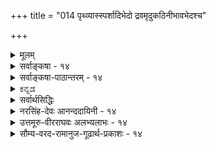 +++
title = "014 पृथ्व्यास्स्पर्शादिभेदो द्रवमृदुकठिनीभावभेदश्च"

+++
<details><summary>मूलम्</summary>

पृथ्व्यास्स्पर्शादिभेदो द्रवमृदुकठिनीभावभेदश्च दृष्टस्तद्वत्पृथ्वीजलाग्निश्वसनपरिणतिर्लाघवायेति जैनाः ।  
तत्र द्रव्यैक्यमिष्टं क्रमजनिविलयौ त्वागमादप्रकम्प्यौ तर्कैकालम्बिगोष्ठ्यां भजतु बहुमतिं तादृशी लाघवोक्तिः ॥ १४ ॥
</details>

<details><summary>सर्वाङ्कषा - १४</summary>

किमर्थमेवं व्यष्टिसमष्ट्यादिक्केशकल्पनम् । एकमेव द्रव्यं विविधविचित्ररूपेण परिणमते चेत्, विचित्रक्रमेणापि तद्भवतु ? इति जैनगन्धेन पृच्छन्तं प्रत्याह - पृथ्व्या इत्यादि । पृथ्व्याः **स्पर्शादिभेदः** = जलतेजसोरदृष्टः विलक्षणः स्पर्शः दृष्टः । आदिपदेन रूपादीनां ग्रहणम् । एवं द्रवमृदुकठिनीभावभेदश्च **दृष्टः** = द्रवभावः जतुघृतादौ, मृदुभावः कार्पासादौ, कठनीभावः अयः प्रभृतिलोहादिषु, एषां **भेदश्च** = विशेषश्च दृष्टः । पूर्वमतादृशानामपि तादृशत्वापादनमपि संस्कारविशेषवशात् युज्यत इति विप्रत्ययेन सूच्यते । मृदुमृत्तिकया रचितो घटः आमनिक्षिप्तः कठिनो भवत्येव । एकमेव द्रव्यं विचित्रगुणविशिष्टं परिणमत इत्यनुभवसिद्धम् । उष्णस्पर्शवतस्तेजसः शीतस्पर्शवज्जलं जायते इत्युच्यते । **तद्वत्** = एवमेव पृथ्वी- **जलाग्निश्वसनपरिणतिः** = पुद्गलाख्यम् एकमेव द्रव्यं पृथिवीजलतेजोवायुरूपेण परिणमते । एवमङ्गीकारस्य फलं दर्शयति – लाघवायेति । मनुष्यबुद्धेः लाघवपक्षपातित्वात् इति जैनाः आहुः । अविरुद्धं भागमङ्गीकृत्य, इतरांशं निराकरोति – तत्रेत्यादिना । तत्र तस्यां प्रक्रियायाम् **द्रव्यैक्यम्** = एकमेव द्रव्यं प्रकृत्याख्यं विविधविचित्रगुणविशिष्टं परिणमत इति **इष्टम्** = अङ्गीकृतमेव सिद्धान्ते । तर्हि कुत्र विवाद इत्यत्राह - 

[[1]]

[[33]]



क्रमेत्यादि । उत्पत्तिलयक्रमादिकं 'आकाशाद्वायुः ' 'पृथिव्यप्सु प्रलीयते' इत्यादि नियतमिति आगमात् **अप्रकम्प्यौ** =चालयितुमप्यशक्यौ । इदं तत्त्वभेदस्याप्युपलक्षणम् । पुद्गलाख्यं एकं तत्त्वं पृथिव्याद्यात्मना परिणमते, पृथिव्यप्प्रभृतितत्त्वभेदो नास्ति, एकस्या एव मृदः घटादिभेदेन परिणामेऽपि तत्त्वभेदो यथा नास्ति, तथेति जैनाः । सिद्धान्ते पुद्गलाख्यं तत्त्वं नाङ्गीक्रियते श्रुत्यादिप्रमाणाभावात् । एवं पृथिव्यप्प्रभृतितत्त्वभेदोऽप्यङ्गीक्रियते, श्रुत्यनुसारात् इति जैनप्रक्रिया न वैदिकैरङ्गीकर्तुं शक्या । ननु अस्ति किल महल्लाघवमित्यत्र सोपहासमुत्तरमाह - तकैकेत्यादि । स्वबुद्ध्या तर्कबलेन तत्त्वकल्पने स्यात्तथा । तर्कस्य प्राधान्यमनङ्गीकुर्वतां वैदिकानां गोष्ठ्यां केवललाघवगौरवगणना न बहुमतिं लभते । अतः तादृशी भवत्प्रतिपादिता **लाघवोक्तिः** = लाघववचनम्, तर्कमेकमेवावलम्बतां अवैदिकानां गोष्ठ्यां बहुमतिं भजतु; वयं तु श्रुत्यैकावलम्बाः इत्युपहासः ॥ 

[[5]]

तर्कमात्रावलम्बनस्य किल फलं सर्वज्ञेश्वरनिराकरणम् । ननु वैदिका अपि सांख्यमीमांसकादयः भवदभिमतं नित्यसर्वज्ञं निराकुर्वन्ति श्लोकवार्तिकादावतिविस्तरेण । कमपराधमतिरिक्तं पश्यस्यस्मासु ? आस्तिकनास्तिकपदेऽपि ‘अस्ति नास्ति दिष्टं मतिः' (पा.सू.4-4-60) इति भवदीयेन परमवैदिकेनोक्तमपि विस्मृतं भवद्भिः । अस्ति परलोक इति मतिर्यस्य स आस्तिकः । नास्ति परलोक इति मतिर्यस्य स नास्तिकः । दिष्टमिति मतिर्यस्य स दैष्टिकः इति च विवरणं भवद्भिरेव क्रियते । दिष्टमिति परलोकसाधनं पुण्यपापादिकमुच्यते । परलोकं परलोकसाधनं चाङ्गीकुर्वतामस्माकं नास्तिकता वा कथमुच्यते भवद्भिः ? सांख्यमीमांसकयोस्त्वास्तिकता च कथम्? तयोः वेदप्रामाण्याभ्युपगन्तृत्वान्न नास्तिकतेति चेत्, तदिदं संकेतमात्रम् । न हि भवदीयसूत्रं तादृशार्थे भवद्भिरपि व्याख्यातम् । अर्थस्समानश्चेत् शब्दोपरि भारं निक्षिप्य 'नास्तिको वेदनिन्दकः' इत्यादिनिन्दया कस्य वा को लाभः ? ॥ 

निधाय हृदये हस्तं निर्मत्सरमथोच्यताम् । त्यक्त्वा संकेतभीरुत्वं धैर्यमालम्ब्य कथ्यताम् ॥ अयि भोः ! परमं सत्यं त्रिकालेऽपि हितं नृणाम् । शृणु मात्सर्यमुत्सृज्य भूत्वा सत्यपरायणः ॥ 

प्रथममिदमुच्यतां शान्तात्मन् ! परलोकः कश्चिदस्ति, तत्साधनं च किञ्चिदस्तीति कथमवगतमायुष्मता? द्वयमप्युभयसंमतमेव किल । तदुपरि चर्चा किमर्था ? उभयसंमतमित्युक्त्वा मा पलायस्व । तादृशपरलोकस्य तत्साधनस्य च सत्त्वे प्रमाणं किमिति पृच्छामः । अस्मदागमा एवेति चेत्, भवदागमापेक्षया वेदाः अतिप्राचीना इति किं न जानासि ? अस्मदागमाः स्वतन्त्रतपोमूला भवदागमापेक्षारहिता इति चेत्, अयि भोः ! 

किं त्वदीया वद स्वर्गाद् अवतीर्णाः, न मानवाः ? य एव वैदिका आसन् भवदीयास्त एव हि । त्वन्मूलपुरुषा नैव जात्वासन् वेदनिन्दकाः । त्वदीयोऽमरसिंहश्च धर्मं वैदिकमाह हि ॥ यदा भवन्तस्संपन्नाः विद्वेषाद्वेदनिन्दकाः । तदारभ्यैव यूयं च घोषिता वेदनिन्दकाः ॥ भगवान् पाणिनिर्नैव जैनः, परमवैदिकः । वेदमूलं च तत्सूत्रमाहास्तिक्यं तु वैदिकम् ॥ वेदाङ्गेषु च मूर्धन्यमाहुर्व्याकरणं बुधाः । तत्रोच्यमानं सर्वं च वेदमूलं भवेद्ध्रुवम् ॥ सर्वार्थपूर्णा वेदाः, न केवलं पारलौकिकाः । वदन्ति वेदास्सर्वेषां हितं त्रैकालिकं ध्रुवम् 

[[34]]

धर्मार्थकाममोक्षाख्याः पुरुषार्थाश्चतुर्विधाः । एतेषां साधनानीह भवेयुर्विविधानि हि ॥ सर्वमेतच्च लभ्येत कुत्र वान्यत्र चिन्त्यताम् । अधिकारानुरूपेण लभ्यमत्रैव नान्यतः ॥ अतो मात्सर्यमुत्सृज्याश्रय मार्गं तु वैदिकम् । श्रेयो न परमं किञ्चिल्लभ्येतान्यत्र वेदतः ॥ वैदिकानामपि सतां या चेश्वरनिराकृतिः । तत्राशयश्च समये त्वग्रे व्यक्तीभविष्यति ॥ १४ ॥
</details>

<details><summary>सर्वाङ्कषा-पाठान्तरम् - १४</summary>

[सृष्टिक्रमे जैनमतविमर्शः]   
पृथ्व्याः स्पर्शादिभेदो द्रवमृदुकठिनीभावभेदश्च दृष्टः   
तद्वत् पृथ्वीजलाग्निश्वसनपरिणतिर्लाघवायेति जैनाः ।   
तत्र द्रव्यैक्यमिष्टं क्रमजनिविलयौ त्वागमादप्रकम्प्यौ  
तर्कैकालम्बिगोष्ठ्यां भजतु बहुमतिं तादृशी लाघवोक्तिः ॥१४॥   
  
किमर्थमेवं व्यष्टिसमष्ट्यादिक्लेशकल्पनम् । एकमेव द्रव्यं विविधविचित्ररूपेण परिणमते चेत्, विचित्रक्रमेणापि तद्भवतु? इति जैनगन्धेन पृच्छन्तं प्रत्याह - पृथ्व्या इत्यादि । पृथ्व्याः स्पर्शादिभेदः - जलतेजसोरदृष्टः विलक्षणः स्पर्शः दृष्टः । आदिपदेन रूपादीनां ग्रहणम् । एवं द्रवमृदुकठिनीभावभेदश्च दृष्टः - द्रवभावः जतुघृतादौ, मृदुभावः कार्पासादौ, कठिनीभावः अयःप्रभृतिलोहादिषु, एषां भेदश्च - विशेषश्च दृष्टः । पूर्वमतादृशानामपि तादृशत्वापादनमपि संस्कारविशेषवशात् युज्यत इति च्विप्रत्ययेन सूच्यते । मृदुमृत्तिकया रचितो घटः आमनिक्षिप्तः कठिनो भवत्येव । एकमेव द्रव्यं विचित्रगुणविशिष्टं परिणमत इत्यनुभवसिद्धम् । उष्णस्पर्शवतस्तेजसः शीतस्पर्शवज्जलं जायते इत्युच्यते । तद्वत् - एवमेव पृथ्वीजलाग्निश्वसनपरिणतिः - पुद्गलाख्यम् एकमेव द्रव्यं पृथिवीजलतेजोवायुरूपेण परिणमते । एवमङ्गीकारस्य फलं दर्शयति - लाघवायेति । मनुष्यबुद्धेः लाघवपक्षपातित्वात्, इति जैनाः आहुः । अविरुद्धं भागमङ्गीकृत्य, इतरांशं निराकरोति - तत्रेत्यादिना । तत्र - तस्यां प्रक्रियायां, द्रव्यैक्यम् - एकमेव द्रव्यं प्रकृत्याख्यं विविधविचित्रगुणविशिष्टं परिणमत इति इष्टम् - अङ्गीकृतमेव सिद्धान्ते । तर्हि कुत्र विवाद इत्यत्राह - क्रमेत्यादि । उत्पत्तिलयक्रमादिकं 'आकाशाद्वायुः', 'पृथिव्यप्सु प्रलीयते' इत्यादि नियतमिति आगमात् अप्रकम्प्यौ - चालयितुमप्यशक्यौ । इदं तत्त्वभेदस्याप्युपलक्षणम् । पुद्गलाख्यम् एकं तत्त्वं पृथिव्याद्यात्मना परिणमते, पृथिव्यप्प्रभृतितत्त्वभेदो नास्ति, एकस्या एव मृदः घटादिभेदेन परिणामेऽपि तत्त्वभेदो यथा नास्ति, तथेति जैनाः । सिद्धान्ते पुद्गलाख्यं तत्त्वं नाङ्गीक्रियते, श्रुत्यादिप्रमाणाभावात् । एवं पृथिव्यप्प्रभृतितत्त्वभेदोऽप्यङ्गीक्रियते, श्रुत्यनुसारात्, इति जैनप्रक्रिया न वैदिकैरङ्गीकर्तुं शक्या । ननु अस्ति किल महल्लाघवमित्यत्र सोपहासमुत्तरमाह - तर्कैकेत्यादि । स्वबुद्ध्या तर्कबलेन तत्त्वकल्पने स्यात्तथा । तर्कस्य प्राधान्यमनङ्गीकुर्वतां वैदिकानां गोष्ठ्यां केवललाघवगौरवगणना न बहुमतिं लभते । अतः तादृशी भवत्प्रतिपादिता लाघवोक्तिः - लाघववचनम्, तर्कमेकमेवावलम्बताम् अवैदिकानां गोष्ठ्यां बहुमतिं भजतु; वयं तु श्रुत्यैकावलम्बाः इत्युपहासः ॥  
तर्कमात्रावलम्बनस्य किल फलं सर्वज्ञेश्वरनिराकरणम् । ननु वैदिका अपि सांख्यमीमांसकादयः भवदभिमतं नित्यसर्वज्ञं निराकुर्वन्ति श्लोकवार्तिकादावतिविस्तरेण । कमपराधमतिरिक्तं पश्यस्यस्मासु? आस्तिकनास्तिकपदेऽपि 'अस्ति नास्ति दिष्टं मतिः' (पा.सू. 4-4-60) इति भवदीयेन परमवैदिकेनोक्तमपि विस्मृतं भवद्भिः । अस्ति परलोक इति मतिर्यस्य, स आस्तिकः । नास्ति परलोक इति मतिर्यस्य स नास्तिकः । दिष्टमिति मतिर्यस्य स दैष्टिकः इति च विवरणं भवद्भिरेव क्रियते । दिष्टमिति परलोकसाधनं पुण्यपापादिकमुच्यते । परलोकं परलोकसाधनं चाङ्गीकुर्वतामस्माकं नास्तिकता वा कथमुच्यते भवद्भिः? सांख्यमीमांसकयोस्त्वास्तिकता च कथम्? तयोः वेदप्रामाण्याभ्युपगन्तृत्वान्न नास्तिकतेति चेत्, तदिदं सङ्केतमात्रम् । न हि भवदीयसूत्रं तादृशार्थे भवद्भिरपि व्याख्यातम् । अर्थस्समानश्चेत् शब्दोपरि भारं निक्षिप्य 'नास्तिको वेदनिन्दकः' इत्यादिनिन्दया कस्य वा को लाभः? ॥   
निधाय हृदये हस्तं निर्मत्सरमथोच्यताम् । त्यक्त्वा सङ्केतभीरुत्वं धैर्यमालम्ब्य कथ्यताम् ॥   
अयि भोः! परमं सत्यं त्रिकालेऽपि हितं नृणाम् । शृणु मात्सर्यमुत्सृज्य भूत्वा सत्यपरायणः ॥  
प्रथममिदमुच्यतां शान्तात्मन्! परलोकः कश्चिदस्ति, तत्साधनं च किञ्चिदस्तीति कथमवगतमायुष्मता? द्वयमप्युभयसंमतमेव किल । तदुपरि चर्चा किमर्था? उभयसंमतमित्युक्त्वा मा पलायस्व । तादृशपरलोकस्य तत्साधनस्य च सत्त्वे प्रमाणं किमिति पृच्छामः । अस्मदागमा एवेति चेत्, भवदागमापेक्षया वेदाः अतिप्राचीना इति किं न जानासि? अस्मदागमाः स्वतन्त्रतपोमूला भवदागमापेक्षारहिता इति चेत्, अयि भोः!  
किं त्वदीया वद स्वर्गादवतीर्णाः, न मानवाः? । य एव वैदिका आसन् भवदीयास्त एव हि ॥  
त्वन्मूलपुरुषा नैव जात्वासन् वेदनिन्दकाः । त्वदीयोऽमरसिंहश्च धर्मं वैदिकमाह हि ॥   
यदा भवन्तस्संपन्नाः विद्वेषाद्वेदनिन्दकाः । तदारभ्यैव यूयं च घोषिता वेदनिन्दकाः ॥   
भगवान् पाणिनिर्नैव जैनः, परमवैदिकः । वेदमूलं च तत्सूत्रमाहास्तिक्यं तु वैदिकम् ॥   
वेदाङ्गेषु च मूर्धन्यमाहुर्व्याकरणं बुधाः । तत्रोच्यमानं सर्वं च वेदमूलं भवेद्ध्रुवम् ॥   
सर्वार्थपूर्णा वेदाः, न केवलं पारलौकिकाः । वदन्ति वेदास्सर्वेषां हितं त्रैकालिकं ध्रुवम् ॥  
धर्मार्थकाममोक्षाख्याः पुरुषार्थाश्चतुर्विधाः । एतेषां साधनानीह भवेयुर्विविधानि हि ॥   
सर्वमेतच्च लभ्येत कुत्र वान्यत्र चिन्त्यताम् । अधिकारानुरूपेण लभ्यमत्रैव नान्यतः ॥   
अतो मात्सर्यमुत्सृज्याश्रय मार्गं तु वैदिकम् । श्रेयो न परमं किञ्चिल्लभ्येतान्यत्र वेदतः ॥   
वैदिकानामपि सतां या चेश्वरनिराकृतिः । तत्राशयश्च समये त्वग्रे व्यक्तीभविष्यति ॥१४॥
</details>

<details><summary>ಕನ್ನಡ</summary>

सृष्टियल्लि निर्दिष्ट क्रम यावुदू इल्ल ऎन्दु हेळुव जैनर वादवन्नु निराकरिसुत्तारॆ पृथाः स्पर्शादिभेदः द्रवन्नदुकठिनी भावभेदश्च दृष्टः पृथिवि ऒन्दरल्ले स्पर्शादि गुणगळ वैषम्य मत्तु द्रवत्व मृदुत्व कठिनत्व मुन्ताद वैषम्य प्रत्यक्षसिद्द. तद्वत् लाघवाय पृथ्विजलाग्नि श्वसनपरिणतिः इति जैना - इदरन्तॆ हीगॆ हेळुवुदरल्लि निरूपणॆय सौकर्यादिगळिरुवुदरिन्द, पृथिवि जल अग्नि वायु मुन्ताद परिणामगळू आगबहुदॆन्दु जैनरु हेळुवरु. 

कठिणवाद मण्णिनिन्द मृदुवाद हत्ति हुट्टुत्तदॆ. अदे मण्णि निन्दले अतिकठिणवाद लोहादिगळू आगुत्तवॆ. तुप्पवन्नु करगिसिदरॆ नीरा गुत्तदॆ. आद्दरिन्द वस्तुगळिगॆ निर्दिष्ट गुणगळे आगलि, निर्दिष्ट क्रमवे आगलि यावुदू इल्ल. इदरिन्द इदन्नॆल्ल क्रमपडिसि निरूपिसबेकाद तॊन्दरॆ बरुवुदिल्ल ऎन्दु जैनरु हेळुवरु. 

तत्र द्रव्यक्यं इष्ट. अदरल्लि ऒन्दे द्रव्यवे हलवागुत्तदॆ ऎम्बुदु नमगू सम्मत. क्रमजनिनिलय् तु आगमात् अप्रक 

-आदरॆ निर्दिष्ट क्रमदल्ले अवुगळ हुट्टु मत्तु लय वेदप्रतिपाद्यवाद्दरिन्द अल्लगळॆयलागदु. तर्क कालष्ट गोष्मां तादृशी लाघवोक्ति बहुमतिं भजतु युक्तियॊन्दन्ने अवलम्बिसि नडॆयुवर कूटदल्लि अन्तह निरूपणॆय सौकर्यादि' मातुगळु पुरस्कारवन्नु हॊन्दलि. केवल युक्ति वादक्कॆ तत्त्वमार्गदल्लि स्थानविल्लवॆन्दभिप्राय ॥ १४ ॥ 

</details>

<details><summary>सर्वार्थसिद्धिः</summary>

> ननु कथम् एवं तोय-तेजसोर् व्यष्टि-समष्टि-सृष्टि-व्यवस्था,  
विचित्र-परिणाम-शालिनस् त्रिगुणस्य  
काल-भेदेनानियत-परिणामोपपत्तेः ?  
उक्तं च जैनैः -  
> 
> > पुद्गलाख्यम् एक-जातीय-द्रव्यं  
तत्-तत्-सामग्री-भेदैर्  
अ-व्यवस्थित-क्रमान् भिन्नाभिन्न-स्वभावान् विचित्र-पर्यायान् भजत  
> 
> इति, यथा काणाद-प्रभृतीनाम् एकैक-भूत-परमाणवः;  
> यथा च सांख्यादीनाम् एकैकं भूतम् ।  
> 
> अतो न शाश्वत-भूत-भेद-कॢप्तिः ।  
> वाय्व्-आदि-चातुर्विध्योक्तिर् अपि  
> पर्याय-भेद-निबन्धना;  
> नियत-क्रम-भूत-सृष्टि-कल्पना च लाघव-युक्ति-विहता; 

तदेतदनुभाषते - पृथ्व्या इत्ति ।  

दूष्यांश-व्यक्त्यै शेषम् अनुमनुते - तत्र द्रव्यैक्यमिति ।  
त्रि-गुण-द्रव्यम् एव हि  
वाय्व्-आद्य्-अवस्थम् इति भावः ।  

नियत-क्रमत्वे कल्पना-गौरवम् आगम-बलाद् अपनयति - क्रमेति । लाघवतर्कस्य का गतिरित्यत्राह - तर्केति । गुरुकल्पनाप्रवृत्तं प्रति हि लाघवोक्तिः शोभत इति भावः ॥ १४ ॥   
इति पुद्गलानामनियतपृथिव्यादिपरिणामवादभङ्गः ॥
</details>

<details><summary>नरसिंह-देवः आनन्ददायिनी - १४</summary>

आक्षेपिकीं सङ्गतिमाह - कथमिति । व्यष्टिसमष्टिसृष्टिव्यवस्था - व्यष्टावनियता समष्टौ नियतेति व्यवस्थेत्यर्थः । उक्तं च जैनैरिति - विद्यानन्दादिभिरित्यर्थः । पुद्गलो नाम स्पर्शरसगन्धवर्णवद्द्रव्यम् । तद्द्विविधं - परमाणुरूपं स्कन्धरूपं चेति । परमाणुसंयोगात् द्व्यणुकादयः स्कन्धा उत्पद्यन्ते । 'स्कन्धभेदनात्परमाणवः' इत्यादिभिरनियतवाय्वादिरूपपर्याया उत्पद्यन्त इत्युक्तमिति भावः । यथा कणादप्रभृतीनामिति । अनियतमृत्पाषाणाद्युत्पत्तिरित्यर्थः । न शाश्वतभूतभेदकॢप्तिरिति । तैर्नित्यत्वानभ्युपगमादिति भावः । ननु - वायुस्तेजो जलं भूमिरिति भिन्नाश्च पुद्गलाः । इति चातुर्विध्योक्तिः कथमित्यत्राह - वाय्वादीति । पर्यायः - परिणामः अवस्था इति यावत् । एकजातीयस्यैव परिणामभेदनिबन्धनेत्यर्थः । दूष्यांशेति । ननु जैनैरप्येकजातीयद्रव्यस्य परिणामभेदोऽङ्गीकृतः । सिद्धान्तेऽपि प्रकृतेः परिणामभेद इति तन्मतात्को भेदः? इति चेत्; न; सिद्धान्ते क्रमनियमस्याङ्गीकाराद्भेद इति भावः । गुरुकल्पनेति । न तर्कावकाश इति भावः । मूलस्यायमर्थः - यथा पृथ्व्याः स्पर्शभेदः शूकशिम्बुपरिणामे द्रवत्वं घृतपरिणामे मृदुत्वं नवनीतपरिणामे काठिन्यं पाषाणादिपरिणामे दृष्टं तन्न्यायेनैकस्यैव द्रव्यस्य पृथ्व्यादिपरिणतिर्लाघवाय स्वीकार्येति जैनमतस्था आहुः । तत्र - तदुक्तेषु एकस्य परिणतिरिष्टा । सा च क्रमनियता तथा लयश्च तथा दृढतरागमतः प्रतिपादनात् । या तु लाघवोक्तिः सा तर्कैकालम्बिगोष्ठ्यां बहुमतिं केवलानुमानतस्तत्त्वकॢप्तिगोष्ठ्यां - साङ्ख्यगोष्ठ्यां भजत्विति ॥१४॥  
इति त्रिगुणपरीक्षायां जैनोक्तशाश्वतभूतभेदकॢप्तिभङ्गनिरासः ।
</details>

<details><summary>उत्तमूरु-वीरराघवः अलभ्यलाभः - १४</summary>

अव्यवस्थायामनुभूयमानायां व्यवस्थाकल्पनमेवानुचितमिति शङ्कते - पृथ्व्या इति । स्पर्शादिभेदः पाकवशात् रूपरसगन्धस्पर्शान्यथाभावः । अस्मन्मते स्पर्शस्य प्राथम्यात् तस्य पूर्वमुक्तिः । द्रवेति । घृतमधुजतुप्रभृतीनामग्निसंयोगात् द्रवत्त्वम्, अन्यदा काठिन्यम् । फलभावे मृदुत्वम्, शलाटौ काठिन्यम् । अतः प्रकृतिः कदाचिदग्निर्भूत्वा पश्चाज्जलं भवेत्, जलं भूत्वा चाग्निर्जातु भवेत् । कुतोऽत्र व्यवस्था; यथा सुवर्णं हारकेयूरकटकमकुटादितामनियमेन भजते, न तत्र पौर्वापर्यनियमोऽस्तीति । अस्य प्रत्यक्षस्य बाह्यसंवादोऽप्यस्तीत्याह - उक्तमिति । जैनैरिति । विद्यानन्दादिभिरिति आ. दा. । पुद्गलेति । पूरण-गलनसंबन्धिद्रव्यं पुद्गलम् । पृषोदरादित्वात् शब्दसाधुता । अवयवाः समुदायश्च पुद्गलशब्दवाच्याः । एतन्मते परमाणूनामेकजातीयत्वम्, ततो यथायथं वायुतेजःप्रभृतयोऽवस्थाः । मृदो घटशरावादिभेदवत् । एकैकेति । पृथिवीपरमाणुत एव मृत्पाषाणादिः, जलपरमाणुत एव हिमकरकादि, तेजस्तः उदर्यविद्युत्सुवर्णादीत्येवम् । भूतमिति । एकस्मात् भूतात् विचित्रानेकभौतिकोत्पत्तिः । श्वसनेति वाय्वर्थकम् । यथादर्शनमेकस्यान्यथाभावो व्यष्टौ न वार्यते । सृष्ट्यादौ लये च द्रव्याणां क्रमः आगमसिद्धः कथमबाधेऽप्यपलप्यः? ॥१४॥
</details>

<details><summary>सौम्य-वरद-रामानुज-गूढार्थ-प्रकाशः - १४</summary>

पृथ्व्या इति । अत्र पूर्वपक्षी जैन इति न युक्तम्, 'तत्र द्रव्यैक्यमिष्टम्' इति परिहारानुपपत्तेः; जैनाभिमतपुद्गलाख्यपरमाणुकारणत्वानङ्गीकारात् । तस्मात् तन्मतावलम्बनेन अन्यस्य शङ्केयमिति द्योतयति - त्रिगुणस्येत्यादिना । पुद्गलानामेकत्वानङ्गीकारात् एतद्विवरणतया एकजातीयद्रव्यमित्युक्तम् । प्रकृतसंवादार्थमेकमित्युक्तम् । यथाकथञ्चित् ऐक्यमात्रेण संवादः । पर्यायान् - कार्यवर्गान् । भजते - कार्यकारणभावेन संबध्यते, जनयतीत्यर्थः । एकैकं भूतमिति । विचित्रकार्यं जनयतीति शेषः । सांख्यादीनामित्यत्र आदिशब्देन मीमांसकानां ग्रहणम् । शाश्वतेति मीमांसकमतम् । वाय्वादीत्यादि सांख्यमतम् । पर्यायभेदनिबन्धनेति । महदादिकार्यभेदकारणिकेत्यर्थः । यद्वा व्यष्टिसृष्टिकार्यभेदानुमेयेत्यर्थः ॥ १४ ॥
</details>







